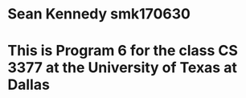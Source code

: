 # Sean Kennedy smk170630
# This is Program 6 for the class CS 3377 at the University of Texas at Dallas
